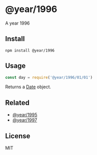 # @year/1996

A year 1996

## Install

~~~
npm install @year/1996
~~~

## Usage

~~~js
const day = require('@year/1996/01/01')
~~~

Returns a [Date](https://developer.mozilla.org/en-US/docs/Web/JavaScript/Reference/Global_Objects/Date) object.

## Related

* [@year/1995](https://github.com/antonmedv/year/tree/master/packages/1995)
* [@year/1997](https://github.com/antonmedv/year/tree/master/packages/1997)

## License

MIT
